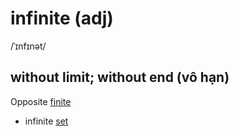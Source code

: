 # infinite (adj)

/ˈɪnfɪnət/

## without limit; without end (vô hạn)

Opposite [finite](../f/finite-adj.md)

- infinite [set](../s/set-n.md#set-of-something---a-group-of-similar-things-that-belongs-together-in-some-way-tập-hợp)